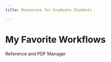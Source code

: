 ```yaml
---
title: Resources for Graduate Students

---
```

# My Favorite Workflows


Reference and PDF Manager 